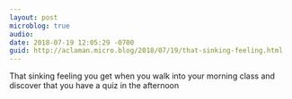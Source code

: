 ```yaml
---
layout: post
microblog: true
audio: 
date: 2018-07-19 12:05:29 -0700
guid: http://aclaman.micro.blog/2018/07/19/that-sinking-feeling.html
---
```

That sinking feeling you get when you walk into your morning class and discover that you have a quiz in the afternoon
